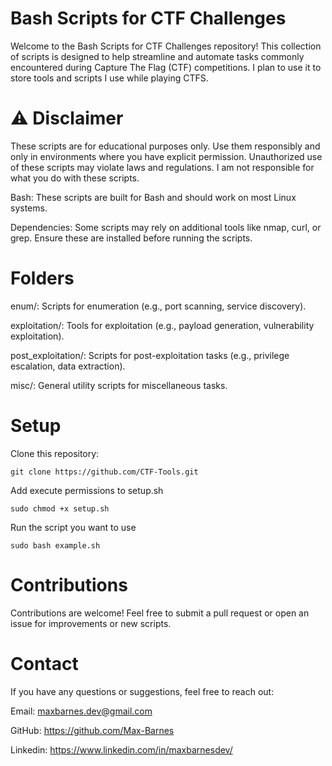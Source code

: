 # Bash Scripts for CTF Challenges

Welcome to the Bash Scripts for CTF Challenges repository! This collection of scripts is designed to help streamline and automate tasks commonly encountered during Capture The Flag (CTF) competitions. I plan to use it to store tools and scripts I use while playing CTFS.

# ⚠️ Disclaimer

These scripts are for educational purposes only. Use them responsibly and only in environments where you have explicit permission. Unauthorized use of these scripts may violate laws and regulations. I am not responsible for what you do with these scripts.

Bash: These scripts are built for Bash and should work on most Linux systems.

Dependencies: Some scripts may rely on additional tools like nmap, curl, or grep. Ensure these are installed before running the scripts.

# Folders

enum/: Scripts for enumeration (e.g., port scanning, service discovery).

exploitation/: Tools for exploitation (e.g., payload generation, vulnerability exploitation).

post_exploitation/: Scripts for post-exploitation tasks (e.g., privilege escalation, data extraction).

misc/: General utility scripts for miscellaneous tasks.

# Setup

Clone this repository:

```
git clone https://github.com/CTF-Tools.git
```

Add execute permissions to setup.sh

```
sudo chmod +x setup.sh
```

Run the script you want to use

```
sudo bash example.sh
```

# Contributions

Contributions are welcome! Feel free to submit a pull request or open an issue for improvements or new scripts.

# Contact

If you have any questions or suggestions, feel free to reach out:

Email: maxbarnes.dev@gmail.com

GitHub: https://github.com/Max-Barnes

Linkedin: https://www.linkedin.com/in/maxbarnesdev/
